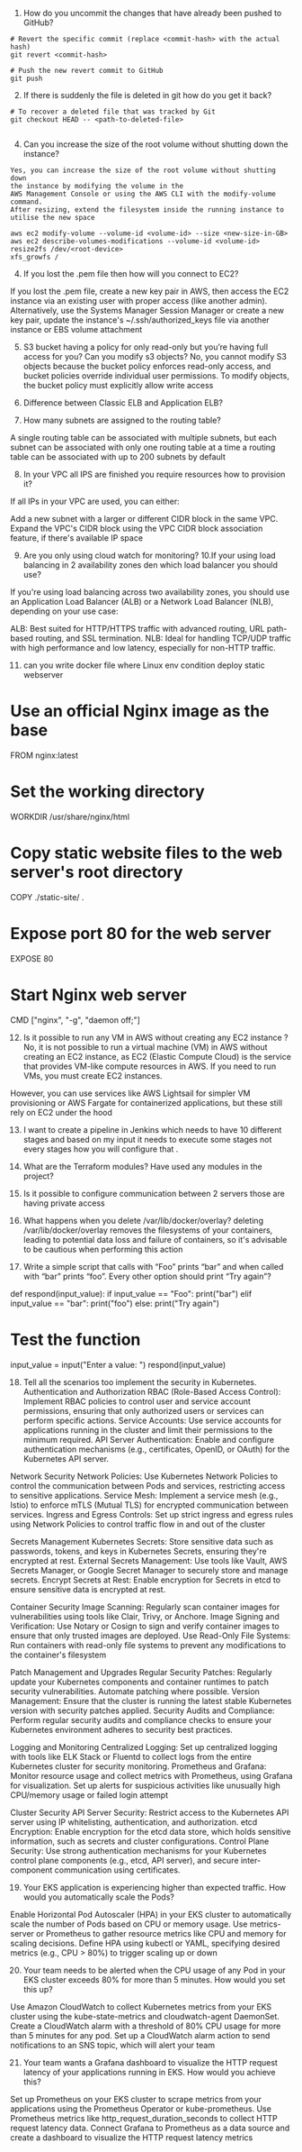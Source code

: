 1. How do you uncommit the changes that have already been pushed to GitHub? 

```
# Revert the specific commit (replace <commit-hash> with the actual hash)
git revert <commit-hash>

# Push the new revert commit to GitHub
git push

```

2. If there is suddenly the file is deleted in git how do you get it back?

```
# To recover a deleted file that was tracked by Git
git checkout HEAD -- <path-to-deleted-file>


```

4. Can you increase the size of the root volume without shutting down the instance?

```
Yes, you can increase the size of the root volume without shutting down
the instance by modifying the volume in the 
AWS Management Console or using the AWS CLI with the modify-volume command.
After resizing, extend the filesystem inside the running instance to utilise the new space

aws ec2 modify-volume --volume-id <volume-id> --size <new-size-in-GB>
aws ec2 describe-volumes-modifications --volume-id <volume-id>
resize2fs /dev/<root-device>
xfs_growfs /
```

4. If you lost the .pem file then how will you connect to EC2? 

If you lost the .pem file, create a new key pair in AWS, then access the EC2 instance via an existing user with proper access (like another admin). 
Alternatively, use the Systems Manager Session Manager or create a new key pair, update the instance's ~/.ssh/authorized_keys file via another instance or EBS volume attachment

5. S3 bucket having a policy for only read-only but you’re having full access for you? Can you modify s3 objects? 
No, you cannot modify S3 objects because the bucket policy enforces read-only access, and bucket policies override individual user permissions. To modify objects, the bucket policy must explicitly allow write access

6. Difference between Classic ELB and Application ELB?
7. How many subnets are assigned to the routing table? 

A single routing table can be associated with multiple subnets, but each subnet can be associated with only one routing table at a time
a routing table can be associated with up to 200 subnets by default



8. In your VPC all IPS are finished you require resources how to provision it? 

If all IPs in your VPC are used, you can either:

Add a new subnet with a larger or different CIDR block in the same VPC.
Expand the VPC's CIDR block using the VPC CIDR block association feature, if there's available IP space

9. Are you only using cloud watch for monitoring?
10.If your using load balancing in 2 availability zones den which load balancer you should use?


If you're using load balancing across two availability zones, you should use an Application Load Balancer (ALB) or a Network Load Balancer (NLB), depending on your use case:

ALB: Best suited for HTTP/HTTPS traffic with advanced routing, URL path-based routing, and SSL termination.
NLB: Ideal for handling TCP/UDP traffic with high performance and low latency, especially for non-HTTP traffic.

11. can you write docker file where Linux env condition deploy static webserver 
# Use an official Nginx image as the base
FROM nginx:latest

# Set the working directory
WORKDIR /usr/share/nginx/html

# Copy static website files to the web server's root directory
COPY ./static-site/ .

# Expose port 80 for the web server
EXPOSE 80

# Start Nginx web server
CMD ["nginx", "-g", "daemon off;"]


12. Is it possible to run any VM in AWS without creating any EC2 instance ? 
No, it is not possible to run a virtual machine (VM) in AWS without creating an EC2 instance, as EC2 (Elastic Compute Cloud) 
is the service that provides VM-like compute resources in AWS. If you need to run VMs, you must create EC2 instances.

However, you can use services like AWS Lightsail for simpler VM provisioning or AWS Fargate for containerized applications, 
but these still rely on EC2 under the hood

13. I want to create a pipeline in Jenkins which needs to have 10 different stages and based on my input it needs to execute some stages not every stages how you will configure that .



14. What are the Terraform modules? Have used any modules in the project?
15. Is it possible to configure communication between 2 servers those are having private access
16. What happens when you delete /var/lib/docker/overlay?
 deleting /var/lib/docker/overlay removes the filesystems of your containers, leading to potential data loss and failure of containers, 
 so it's advisable to be cautious when performing this action
 
17. Write a simple script that calls with “Foo” prints “bar” and when called with “bar” prints “foo”. Every other option should print “Try 
again”?

def respond(input_value):
    if input_value == "Foo":
        print("bar")
    elif input_value == "bar":
        print("foo")
    else:
        print("Try again")

# Test the function
input_value = input("Enter a value: ")
respond(input_value)


18. Tell all the scenarios too implement the security in Kubernetes.
Authentication and Authorization
RBAC (Role-Based Access Control): Implement RBAC policies to control user and service account permissions, ensuring that only authorized users or services can perform specific actions.
Service Accounts: Use service accounts for applications running in the cluster and limit their permissions to the minimum required.
API Server Authentication: Enable and configure authentication mechanisms (e.g., certificates, OpenID, or OAuth) for the Kubernetes API server.

 Network Security
Network Policies: Use Kubernetes Network Policies to control the communication between Pods and services, restricting access to sensitive applications.
Service Mesh: Implement a service mesh (e.g., Istio) to enforce mTLS (Mutual TLS) for encrypted communication between services.
Ingress and Egress Controls: Set up strict ingress and egress rules using Network Policies to control traffic flow in and out of the cluster

Secrets Management
Kubernetes Secrets: Store sensitive data such as passwords, tokens, and keys in Kubernetes Secrets, ensuring they're encrypted at rest.
External Secrets Management: Use tools like Vault, AWS Secrets Manager, or Google Secret Manager to securely store and manage secrets.
Encrypt Secrets at Rest: Enable encryption for Secrets in etcd to ensure sensitive data is encrypted at rest.


Container Security
Image Scanning: Regularly scan container images for vulnerabilities using tools like Clair, Trivy, or Anchore.
Image Signing and Verification: Use Notary or Cosign to sign and verify container images to ensure that only trusted images are deployed.
Use Read-Only File Systems: Run containers with read-only file systems to prevent any modifications to the container's filesystem

Patch Management and Upgrades
Regular Security Patches: Regularly update your Kubernetes components and container runtimes to patch security vulnerabilities. Automate patching where possible.
Version Management: Ensure that the cluster is running the latest stable Kubernetes version with security patches applied.
Security Audits and Compliance: Perform regular security audits and compliance checks to ensure your Kubernetes environment adheres to security best practices.

Logging and Monitoring
Centralized Logging: Set up centralized logging with tools like ELK Stack or Fluentd to collect logs from the entire Kubernetes cluster for security monitoring.
Prometheus and Grafana: Monitor resource usage and collect metrics with Prometheus, using Grafana for visualization. Set up alerts for suspicious activities like unusually high CPU/memory usage or failed login attempt

Cluster Security
API Server Security: Restrict access to the Kubernetes API server using IP whitelisting, authentication, and authorization.
etcd Encryption: Enable encryption for the etcd data store, which holds sensitive information, such as secrets and cluster configurations.
Control Plane Security: Use strong authentication mechanisms for your Kubernetes control plane components (e.g., etcd, API server), and secure inter-component communication using certificates.




19. Your EKS application is experiencing higher than expected traffic. How would you automatically scale the Pods?

Enable Horizontal Pod Autoscaler (HPA) in your EKS cluster to automatically scale the number of Pods based on CPU or memory usage.
Use metrics-server or Prometheus to gather resource metrics like CPU and memory for scaling decisions.
Define HPA using kubectl or YAML, specifying desired metrics (e.g., CPU > 80%) to trigger scaling up or down


20. Your team needs to be alerted when the CPU usage of any Pod in your EKS cluster exceeds 80% for more than 5 minutes. How would you set this up?

Use Amazon CloudWatch to collect Kubernetes metrics from your EKS cluster using the kube-state-metrics and cloudwatch-agent DaemonSet.
Create a CloudWatch alarm with a threshold of 80% CPU usage for more than 5 minutes for any pod.
Set up a CloudWatch alarm action to send notifications to an SNS topic, which will alert your team




21. Your team wants a Grafana dashboard to visualize the HTTP request latency of your applications running in EKS. How would you achieve this?

Set up Prometheus on your EKS cluster to scrape metrics from your applications using the Prometheus Operator or kube-prometheus.
Use Prometheus metrics like http_request_duration_seconds to collect HTTP request latency data.
Connect Grafana to Prometheus as a data source and create a dashboard to visualize the HTTP request latency metrics




